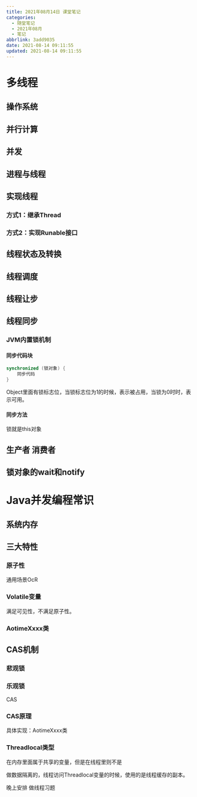 ```yaml
---
title: 2021年08月14日 课堂笔记
categories: 
  - 随堂笔记
  - 2021年08月
  - 笔记
abbrlink: 3add9035
date: 2021-08-14 09:11:55
updated: 2021-08-14 09:11:55
---
```

# 多线程
## 操作系统

## 并行计算

## 并发

## 进程与线程

## 实现线程
### 方式1：继承Thread
### 方式2：实现Runable接口

## 线程状态及转换


## 线程调度

## 线程让步

## 线程同步

### JVM内置锁机制
#### 同步代码块
```java
synchronized (锁对象) {
    同步代码    
}
```
Object里面有锁标志位，当锁标志位为1的时候，表示被占用，当锁为0时时，表示可用。

#### 同步方法
锁就是this对象


## 生产者 消费者

## 锁对象的wait和notify

# Java并发编程常识
## 系统内存

## 三大特性
### 原子性

通用场景OcR

### Volatile变量
满足可见性，不满足原子性。

### AotimeXxxx类


## CAS机制
### 悲观锁
### 乐观锁
CAS

### CAS原理
具体实现：AotimeXxxx类

### Threadlocal类型

在内存里面属于共享的变量，但是在线程里则不是

做数据隔离的，线程访问Threadlocal变量的时候，使用的是线程缓存的副本。



晚上安排
做线程习题